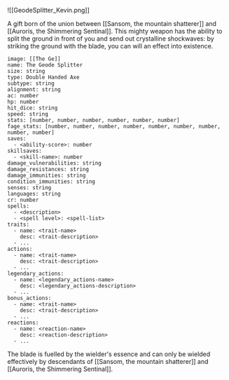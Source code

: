 ![[GeodeSplitter_Kevin.png]]

A gift born of the union between [[Sansom, the mountain shatterer]] and [[Auroris, the Shimmering Sentinal]]. This mighty weapon has the ability to split the ground in front of you and send out crystalline shockwaves: by striking the ground with the blade, you can will an effect into existence.


```statblock
image: [[The Ge]]
name: The Geode Splitter
size: string
type: Double Handed Axe
subtype: string
alignment: string
ac: number
hp: number
hit_dice: string
speed: string
stats: [number, number, number, number, number, number]
fage_stats: [number, number, number, number, number, number, number, number, number]
saves:
  - <ability-score>: number
skillsaves:
  - <skill-name>: number
damage_vulnerabilities: string
damage_resistances: string
damage_immunities: string
condition_immunities: string
senses: string
languages: string
cr: number
spells:
  - <description>
  - <spell level>: <spell-list>
traits:
  - name: <trait-name>
    desc: <trait-description>
  - ...
actions:
  - name: <trait-name>
    desc: <trait-description>
  - ...
legendary_actions:
  - name: <legendary_actions-name>
    desc: <legendary_actions-description>
  - ...
bonus_actions:
  - name: <trait-name>
    desc: <trait-description>
  - ...
reactions:
  - name: <reaction-name>
    desc: <reaction-description>
  - ...
```


The blade is fuelled by the wielder's essence and can only be wielded effectively by descendants of [[Sansom, the mountain shatterer]] and [[Auroris, the Shimmering Sentinal]].

